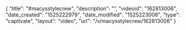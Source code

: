 {
    "title": "#macysstylecrew",
    "description": "",
    "videoid": "162813006",
    "date_created": "1525222979",
    "date_modified": "1525223006",
    "type": "captivate",
    "layout": "video",
    "url": "\/v\/macysstylecrew\/162813006"
}